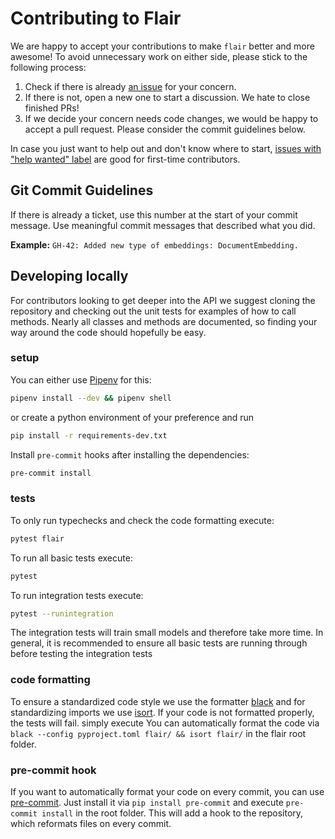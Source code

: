 # Contributing to Flair

We are happy to accept your contributions to make `flair` better and more awesome! To avoid unnecessary work on either 
side, please stick to the following process:

1. Check if there is already [an issue](https://github.com/zalandoresearch/flair/issues) for your concern.
2. If there is not, open a new one to start a discussion. We hate to close finished PRs!
3. If we decide your concern needs code changes, we would be happy to accept a pull request. Please consider the 
commit guidelines below.

In case you just want to help out and don't know where to start, 
[issues with "help wanted" label](https://github.com/zalandoresearch/flair/labels/help%20wanted) are good for 
first-time contributors. 


## Git Commit Guidelines

If there is already a ticket, use this number at the start of your commit message. 
Use meaningful commit messages that described what you did.

**Example:** `GH-42: Added new type of embeddings: DocumentEmbedding.` 


## Developing locally

For contributors looking to get deeper into the API we suggest cloning the repository and checking out the unit
tests for examples of how to call methods. Nearly all classes and methods are documented, so finding your way around
the code should hopefully be easy.

### setup

You can either use [Pipenv](https://pipenv.readthedocs.io/) for this:

```bash
pipenv install --dev && pipenv shell
```

or create a python environment of your preference and run
```bash
pip install -r requirements-dev.txt
```

Install `pre-commit` hooks after installing the dependencies:
```bash
pre-commit install
```

### tests

To only run typechecks and check the code formatting execute:
```bash
pytest flair
```

To run all basic tests execute:
```bash
pytest
```

To run integration tests execute:
```bash
pytest --runintegration
```
The integration tests will train small models and therefore take more time.
In general, it is recommended to ensure all basic tests are running through before testing the integration tests 

### code formatting

To ensure a standardized code style we use the formatter [black](https://github.com/ambv/black) and for standardizing imports we use [isort](https://github.com/PyCQA/isort).
If your code is not formatted properly, the tests will fail.
simply execute
You can automatically format the code via `black --config pyproject.toml flair/ && isort flair/` in the flair root folder.

### pre-commit hook

If you want to automatically format your code on every commit, you can use [pre-commit](https://pre-commit.com/).
Just install it via `pip install pre-commit` and execute `pre-commit install` in the root folder.
This will add a hook to the repository, which reformats files on every commit.